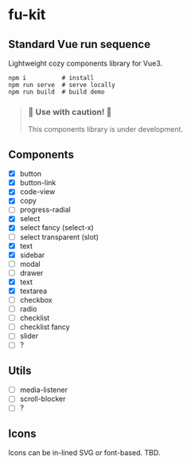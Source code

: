 # fu-kit

## Standard Vue run sequence

Lightweight cozy components library for Vue3.

```
npm i          # install
npm run serve  # serve locally
npm run build  # build demo
```

> ### 🚧 Use with caution! 🚧
> This components library is under development.

## Components

- [x] button
- [x] button-link
- [x] code-view
- [x] copy
- [ ] progress-radial
- [x] select
- [x] select fancy (select-x)
- [ ] select transparent (slot)
- [x] text
- [x] sidebar
- [ ] modal
- [ ] drawer
- [x] text
- [x] textarea
- [ ] checkbox
- [ ] radio
- [ ] checklist
- [ ] checklist fancy
- [ ] slider
- [ ] ?

## Utils

- [ ] media-listener
- [ ] scroll-blocker
- [ ] ?

## Icons

Icons can be in-lined SVG or font-based. TBD.
